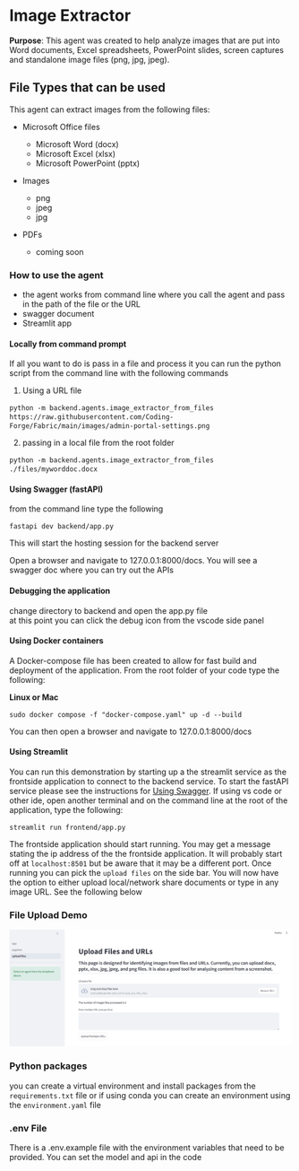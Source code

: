 # Image Extractor

**Purpose**: This agent was created to help analyze images that are put into Word documents, Excel spreadsheets, PowerPoint slides, screen captures and standalone image files (png, jpg, jpeg).  

## File Types that can be used

This agent can extract images from the following files:
- Microsoft Office files
    - Microsoft Word (docx)  
    - Microsoft Excel (xlsx)
    - Microsoft PowerPoint (pptx)   

- Images
    - png
    - jpeg
    - jpg

- PDFs
    - coming soon


### How to use the agent  
- the agent works from command line where you call the agent and pass in the path of the file or the URL
- swagger document
- Streamlit app


#### Locally from command prompt

If all you want to do is pass in a file and process it you can run the python script from the command line with the following commands  
1. Using a URL file
```plaintext
python -m backend.agents.image_extractor_from_files https://raw.githubusercontent.com/Coding-Forge/Fabric/main/images/admin-portal-settings.png
```
2. passing in a local file from the root folder
```plaintext
python -m backend.agents.image_extractor_from_files ./files/myworddoc.docx
```

#### Using Swagger (fastAPI)

from the command line type the following
```plaintext
fastapi dev backend/app.py
```
This will start the hosting session for the backend server

Open a browser and navigate to 127.0.0.1:8000/docs. You will see a swagger doc where you can try out the APIs

#### Debugging the application  
change directory to backend and open the app.py file  
at this point you can click the debug icon from the vscode side panel  

#### Using Docker containers  

A Docker-compose file has been created to allow for fast build and deployment of the application. From the root folder of your code type the following:

**Linux or Mac** 
```plaintext
sudo docker compose -f "docker-compose.yaml" up -d --build
```

You can then open a browser and navigate to 127.0.0.1:8000/docs 

#### Using Streamlit  
You can run this demonstration by starting up a the streamlit service as the frontside application to connect to the backend service. To start the fastAPI service please see the instructions for [Using Swagger](#using-swagger-fastapi). If using vs code or other ide, open another terminal and on the command line at the root of the application, type the following:
```plaintext
streamlit run frontend/app.py
```

The frontside application should start running. You may get a message stating the ip address of the the frontside application. It will probably start off at `localhost:8501` but be aware that it may be a different port. Once running you can pick the `upload files` on the side bar. You will now have the option to either upload local/network share documents or type in any image URL. See the following below
### File Upload Demo
![Screenshot of file upload](../../images/upload_files.png)

### Python packages
you can create a virtual environment and install packages from the `requirements.txt` file or if using conda you can create an environment using the `environment.yaml` file

### .env File  
There is a .env.example file with the environment variables that need to be provided. You can set the model and api in the code  





